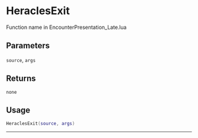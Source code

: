 # HeraclesExit
Function name in EncounterPresentation_Late.lua
## Parameters
`source`, `args`
## Returns
`none`
## Usage
```lua
HeraclesExit(source, args)
```
---
